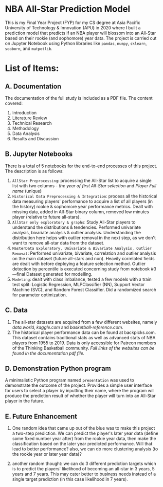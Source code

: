 # NBA All-Star Prediction Model
This is my Final Year Project (FYP) for my CS degree at Asia Pacific University of Technology & Innovation (APU) in 2020 where I built a prediction model that predicts if an NBA player will blossom into an All-Star based on their rookie (and sophomore) year data. The project is carried out on Jupyter Notebook using Python libraries like `pandas`, `numpy`, `sklearn`, `seaborn`, and `matpotlib`.


# List of Items:
## A. Documentation
The documentation of the full study is included as a PDF file. The content covered:
1. Introduction
2. Literature Review
3. Technical Research
4. Methodology  
5. Data Analysis
6. Results and Discussion

## B. Jupyter Notebooks
There is a total of 5 notebooks for the end-to-end processes of this project. The description is as follows:
1. `AllStar Preprocessing`: processing the All-Star list to acquire a single list with two columns - _the year of first All-Star selection_ and _Player Full name_ (unique)
2. `Historical Data Preprocessing & Integration`: process all the historical data measuring players' performance to acquire a list of all players (in the history) rookie & sophomore year performance metrics. Dealt with missing data, added in All-Star binary column, removed low minutes player (relative to future all-stars).
3. `AllStar only exploratory & graphs`: Study All-Star players to understand the distributions & tendencies. Performed univariate analysis, bivariate analysis & outlier analysis. Understanding the distribution here helps with outlier removal in the next step, as we don't want to remove all-star data from the dataset.
4. `MasterData Exploratory, Univariate & Bivariate Analysis, Outlier Removal`: Performed univariate, bivariate, correlation and outlier analysis on the main dataset (future all-stars and non). Heavily correlated fields are dealt with before deploying a feature selection method. Outlier detection by percentile is executed concerning study from notebook #3—final Dataset generated for modelling.
5. `Modeling`: dealt with class imbalance, tested a few models with a train test split: Logistic Regression, MLPClassifier (NN), Support Vector Machine (SVC), and Random Forest Classifier. Did a randomized search for parameter optimization.

## C. Data
1. The all-star datasets are acquired from a few different websites, namely _data.world_, _kaggle.com_ and _basketball-reference.com_. 
2. The historical player performance data can be found at backpicks.com. This dataset contains traditional stats as well as advanced stats of NBA players from 1955 to 2019. Data is only accessible for Patreon members of the Thinking Basketball community.
_Full links of the websites can be found in the documentation pdf file._

## D. Demonstration Python program
A minimalistic Python program named `presentation` was used to demonstrate the outcome of the project. Provides a simple user interface for users to select a player by inputting their name, where the program will produce the prediction result of whether the player will turn into an All-Star player in the future.


## E. Future Enhancement
1. One random idea that came up out of the blue was to make this project a two-step prediction. We can predict the player's later year data (define some fixed number year after) from the rookie year data, then make the classification based on the later year predicted performance. Will that lead to better performance? also, we can do more clustering analysis (to the rookie year or later year data)?

2. another random thought: we can do 3 different prediction targets which is to predict the players' likelihood of becoming an all-star in 3 years, 5 years and 7 years. This may cater better to business needs instead of a single target prediction (in this case likelihood in 7 years).
